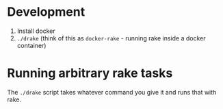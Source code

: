 # Development

1. Install docker
2. `./drake` (think of this as `docker-rake` - running rake inside a docker container)

# Running arbitrary rake tasks

The `./drake` script takes whatever command you give it and runs that with rake.
